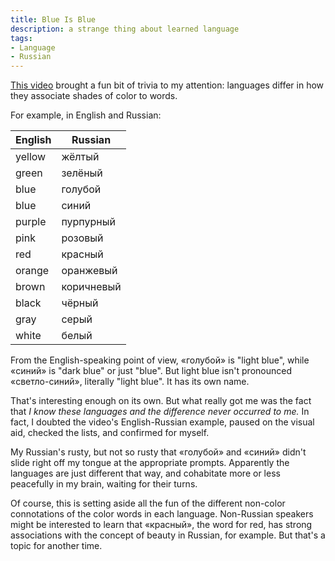 ```yaml
---
title: Blue Is Blue
description: a strange thing about learned language
tags:
- Language
- Russian
---
```


[This video](https://www.youtube.com/watch?v=gMqZR3pqMjg) brought a fun bit of trivia to my attention: languages differ in how they associate shades of color to words.

For example, in English and Russian:

| English | Russian    |
| ------- | ---------- |
| yellow  | жёлтый     |
| green   | зелёный    |
| blue    | голубой    |
| blue    | синий      |
| purple  | пурпурный  |
| pink    | розовый    |
| red     | красный    |
| orange  | оранжевый  |
| brown   | коричневый |
| black   | чёрный     |
| gray    | серый      |
| white   | белый      |

From the English-speaking point of view, «голубой» is "light blue", while «синий» is "dark blue" or just "blue".  But light blue isn't pronounced «светло-синий», literally "light blue".  It has its own name.

That's interesting enough on its own.  But what really got me was the fact that _I know these languages and the difference never occurred to me._  In fact, I doubted the video's English-Russian example, paused on the visual aid, checked the lists, and confirmed for myself.

My Russian's rusty, but not so rusty that «голубой» and «синий» didn't slide right off my tongue at the appropriate prompts.  Apparently the languages are just different that way, and cohabitate more or less peacefully in my brain, waiting for their turns.

Of course, this is setting aside all the fun of the different non-color connotations of the color words in each language.  Non-Russian speakers might be interested to learn that «красный», the word for red, has strong associations with the concept of beauty in Russian, for example.  But that's a topic for another time.
